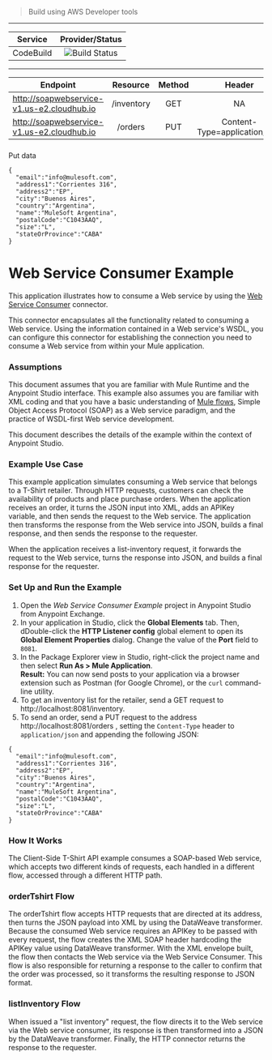

> Build using AWS Developer tools

---

| Service        | Provider/Status  |
| -------------  |:----------------:|
| CodeBuild      | ![Build Status](https://codebuild.ap-southeast-2.amazonaws.com/badges?uuid=eyJlbmNyeXB0ZWREYXRhIjoiNXBkVFhHb2Q3V0dFTDZkMjlqYUswQmlZd2o2dVluZm10QVNhT1NOUWlmTDBCWGVzT2xsU0tPK2dONTFtTUpyR1RSTDZGNk5lUUU5UDErRTYwT1NRYUJFPSIsIml2UGFyYW1ldGVyU3BlYyI6ImJvL0V3YzNMVWFXbXdyT0UiLCJtYXRlcmlhbFNldFNlcmlhbCI6MX0%3D&branch=master) |

---

| Endpoint        |  Resource | Method	| Header |
| -------------   |:----------------:|:----------------:|:----------------:|
| http://soapwebservice-v1.us-e2.cloudhub.io | /inventory 	| GET | NA	|
| http://soapwebservice-v1.us-e2.cloudhub.io | /orders 		| PUT | Content-Type=application/json |

###

Put data


```
{
  "email":"info@mulesoft.com",
  "address1":"Corrientes 316",
  "address2":"EP",
  "city":"Buenos Aires",
  "country":"Argentina",
  "name":"MuleSoft Argentina",
  "postalCode":"C1043AAQ",
  "size":"L",
  "stateOrProvince":"CABA"
}
```










# Web Service Consumer Example #

This application illustrates how to consume a Web service by using the [Web Service Consumer](https://docs.mulesoft.com/connectors/web-service-consumer) connector.


This connector encapsulates all the functionality related to consuming a Web service. Using the information contained in a Web service's WSDL, you can configure this connector for establishing the connection you need to consume a Web service from within your Mule application.

### Assumptions

This document assumes that you are familiar with Mule Runtime and the Anypoint Studio interface. This example also assumes you are familiar with XML coding and that you have a basic understanding of [Mule flows](https://docs.mulesoft.com/mule4-user-guide/v/4.1/about-flows), Simple Object Access Protocol (SOAP) as a Web service paradigm, and the practice of WSDL-first Web service development.

This document describes the details of the example within the context of Anypoint Studio.

### Example Use Case ###

This example application simulates consuming a Web service that belongs to a T-Shirt retailer. Through HTTP requests, customers can check the availability of products and place purchase orders. When the application receives an order, it turns the JSON input into XML, adds an APIKey variable, and then sends the request to the Web service. The application then transforms the response from the Web service into JSON, builds a final response, and then sends the response to the requester.

When the application receives a list-inventory request, it forwards the request to the Web service, turns the response into JSON, and builds a final response for the requester.

### Set Up and Run the Example ###

1. Open the *Web Service Consumer Example* project in Anypoint Studio from Anypoint Exchange.
2. In your application in Studio, click the **Global Elements** tab. Then, dDouble-click the **HTTP Listener config** global element to open its **Global Element Properties** dialog. Change the value of the **Port** field to `8081`.
3. In the Package Explorer view in Studio, right-click the project name and then select **Run As > Mule Application**.  
**Result:** You can now send posts to your application via a browser extension such as Postman (for Google Chrome), or the `curl` command-line utility.
1. To get an inventory list for the retailer, send a GET request to http://localhost:8081/inventory.
1. To send an order, send a PUT request to the address http://localhost:8081/orders , setting the `Content-Type` header to `application/json` and appending the following JSON:

```
{
  "email":"info@mulesoft.com",
  "address1":"Corrientes 316",
  "address2":"EP",
  "city":"Buenos Aires",
  "country":"Argentina",
  "name":"MuleSoft Argentina",
  "postalCode":"C1043AAQ",
  "size":"L",
  "stateOrProvince":"CABA"
}
```

### How It Works ###

The Client-Side T-Shirt API example consumes a SOAP-based Web service, which accepts two different kinds of requests, each handled in a different flow, accessed through a different HTTP path.

### orderTshirt Flow

The orderTshirt flow accepts HTTP requests that are directed at its address, then turns the JSON payload into XML by using the DataWeave transformer. Because the consumed Web service requires an APIKey to be passed with every request, the flow creates the XML SOAP header hardcoding the APIKey value using DataWeave transformer. With the XML envelope built, the flow then contacts the Web service via the Web Service Consumer. This flow is also responsible for returning a response to the caller to confirm that the order was processed, so it transforms the resulting response to JSON format.

### listInventory Flow

When issued a "list inventory" request, the flow directs it to the Web service via the Web service consumer, its response is then transformed into a JSON by the DataWeave transformer. Finally, the HTTP connector returns the response to the requester.
